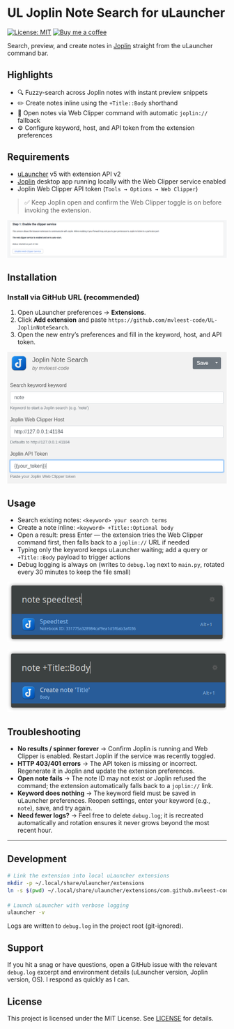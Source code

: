 # UL Joplin Note Search for uLauncher

[![License: MIT](https://img.shields.io/badge/License-MIT-yellow.svg)](LICENSE)
[![Buy me a coffee](https://img.shields.io/badge/Buy%20me%20a%20coffee-%F0%9F%8D%BA-FFDD00?logo=buymeacoffee&logoColor=000)](https://www.buymeacoffee.com/mvleest.code)

Search, preview, and create notes in [Joplin](https://joplinapp.org/) straight from the uLauncher command bar.

## Highlights
- 🔍 Fuzzy-search across Joplin notes with instant preview snippets
- ✏️ Create notes inline using the `+Title::Body` shorthand
- 🔗 Open notes via Web Clipper command with automatic `joplin://` fallback
- ⚙️ Configure keyword, host, and API token from the extension preferences

## Requirements
- [uLauncher](https://ulauncher.io/) v5 with extension API v2
- [Joplin](https://joplinapp.org/) desktop app running locally with the Web Clipper service enabled
- Joplin Web Clipper API token (`Tools → Options → Web Clipper`)

> ✅ Keep Joplin open and confirm the Web Clipper toggle is on before invoking the extension.

![Joplin Web Clipper settings showing service enabled and token](images/enablewebclipper.png)

## Installation
### Install via GitHub URL (recommended)
1. Open uLauncher preferences → **Extensions**.
2. Click **Add extension** and paste `https://github.com/mvleest-code/UL-JoplinNoteSearch`.
3. Open the new entry’s preferences and fill in the keyword, host, and API token.

![Extension settings showing configurable keyword, host, and token fields](images/settings.png)

## Usage
- Search existing notes: `<keyword> your search terms`
- Create a note inline: `<keyword> +Title::Optional body`
- Open a result: press Enter — the extension tries the Web Clipper command first, then falls back to a `joplin://` URL if needed
- Typing only the keyword keeps uLauncher waiting; add a query or `+Title::Body` payload to trigger actions
- Debug logging is always on (writes to `debug.log` next to `main.py`, rotated every 30 minutes to keep the file small)

![Searching for a note from uLauncher](images/searchnote.png)

![Creating a note inline](images/addnote.png)

## Troubleshooting
- **No results / spinner forever** → Confirm Joplin is running and Web Clipper is enabled. Restart Joplin if the service was recently toggled.
- **HTTP 403/401 errors** → The API token is missing or incorrect. Regenerate it in Joplin and update the extension preferences.
- **Open note fails** → The note ID may not exist or Joplin refused the command; the extension automatically falls back to a `joplin://` link.
- **Keyword does nothing** → The keyword field must be saved in uLauncher preferences. Reopen settings, enter your keyword (e.g., `note`), save, and try again.
- **Need fewer logs?** → Feel free to delete `debug.log`; it is recreated automatically and rotation ensures it never grows beyond the most recent hour.

***

## Development
```bash
# Link the extension into local uLauncher extensions
mkdir -p ~/.local/share/ulauncher/extensions
ln -s $(pwd) ~/.local/share/ulauncher/extensions/com.github.mvleest-code.ul-joplinnotesearch

# Launch uLauncher with verbose logging
ulauncher -v
```

Logs are written to `debug.log` in the project root (git-ignored).

## Support
If you hit a snag or have questions, open a GitHub issue with the relevant `debug.log` excerpt and environment details (uLauncher version, Joplin version, OS). I respond as quickly as I can.

## License
This project is licensed under the MIT License. See [LICENSE](LICENSE) for details.
